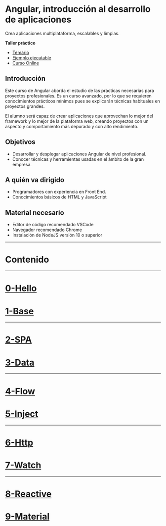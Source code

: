 Angular, introducción al desarrollo de aplicaciones
===================================================
Crea aplicaciones multiplataforma, escalables y limpias.

**Taller práctico**

- [Temario](https://academiabinaria.github.io/angular-basic/readme/index.html)
- [Ejemplo ejecutable](https://academiabinaria.github.io/angular-basic/board/)
- [Curso Online](https://www.trainingit.es/curso-angular-basico/?promo=meetup10&af=abasalo)

Introducción
-------------------------------------------
Este curso de Angular aborda el estudio de las prácticas necesarias para proyectos profesionales. Es un curso avanzado, por lo que se requieren conocimientos prácticos mínimos pues se explicarán técnicas habituales en proyectos grandes.

El alumno será capaz de crear aplicaciones que aprovechan lo mejor del framework y lo mejor de la plataforma web, creando proyectos con un aspecto y comportamiento más depurado y con alto rendimiento.

Objetivos
-------------------------------------------
- Desarrollar y desplegar aplicaciones Angular de nivel profesional.
- Conocer técnicas y herramientas usadas en el ámbito de la gran empresa.

A quién va dirigido
-------------------------------------------
- Programadores con experiencia en Front End.
- Conocimientos básicos de HTML y JavaScript

Material necesario
-------------------------------------------
- Editor de código recomendado VSCode
- Navegador recomendado Chrome
- Instalación de NodeJS versión 10 o superior

---

# Contenido

---

# [0-Hello](https://academiabinaria.github.io/angular-basic/readme/0-hello.html)

# [1-Base](https://academiabinaria.github.io/angular-basic/readme/1-base.html)

---

# [2-SPA](https://academiabinaria.github.io/angular-basic/readme/2-spa.html)

# [3-Data](https://academiabinaria.github.io/angular-basic/readme/3-data.html)

---

# [4-Flow](https://academiabinaria.github.io/angular-basic/readme/4-flow.html)

# [5-Inject](https://academiabinaria.github.io/angular-basic/readme/5-inject.html)

---

# [6-Http](https://academiabinaria.github.io/angular-basic/readme/6-http.html)

# [7-Watch](https://academiabinaria.github.io/angular-basic/readme/7-watch.html)

---

# [8-Reactive](https://academiabinaria.github.io/angular-basic/readme/8-reactive.html)

# [9-Material](https://academiabinaria.github.io/angular-basic/readme/9-material.html)